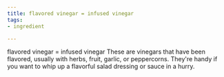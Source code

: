 ```yaml
---
title: flavored vinegar = infused vinegar
tags:
- ingredient

---
```

flavored vinegar = infused vinegar These are vinegars that have been flavored, usually with herbs, fruit, garlic, or peppercorns. They're handy if you want to whip up a flavorful salad dressing or sauce in a hurry.

